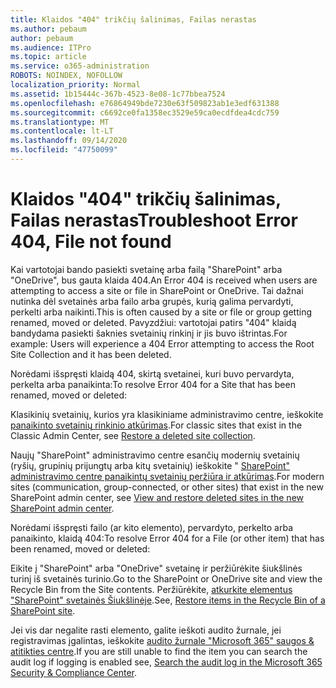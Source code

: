 ```yaml
---
title: Klaidos "404" trikčių šalinimas, Failas nerastas
ms.author: pebaum
author: pebaum
ms.audience: ITPro
ms.topic: article
ms.service: o365-administration
ROBOTS: NOINDEX, NOFOLLOW
localization_priority: Normal
ms.assetid: 1b15444c-367b-4523-8e08-1c77bbea7524
ms.openlocfilehash: e76864949bde7230e63f509823ab1e3edf631388
ms.sourcegitcommit: c6692ce0fa1358ec3529e59ca0ecdfdea4cdc759
ms.translationtype: MT
ms.contentlocale: lt-LT
ms.lasthandoff: 09/14/2020
ms.locfileid: "47750099"
---
```

# <a name="troubleshoot-error-404-file-not-found"></a><span data-ttu-id="1be7b-102">Klaidos "404" trikčių šalinimas, Failas nerastas</span><span class="sxs-lookup"><span data-stu-id="1be7b-102">Troubleshoot Error 404, File not found</span></span>

<span data-ttu-id="1be7b-103">Kai vartotojai bando pasiekti svetainę arba failą "SharePoint" arba "OneDrive", bus gauta klaida 404.</span><span class="sxs-lookup"><span data-stu-id="1be7b-103">An Error 404 is received when users are attempting to access a site or file in SharePoint or OneDrive.</span></span> <span data-ttu-id="1be7b-104">Tai dažnai nutinka dėl svetainės arba failo arba grupės, kurią galima pervardyti, perkelti arba naikinti.</span><span class="sxs-lookup"><span data-stu-id="1be7b-104">This is often caused by a site or file or group getting renamed, moved or deleted.</span></span> <span data-ttu-id="1be7b-105">Pavyzdžiui: vartotojai patirs "404" klaidą bandydama pasiekti šaknies svetainių rinkinį ir jis buvo ištrintas.</span><span class="sxs-lookup"><span data-stu-id="1be7b-105">For example: Users will experience a 404 Error attempting to access the Root Site Collection and it has been deleted.</span></span>

<span data-ttu-id="1be7b-106">Norėdami išspręsti klaidą 404, skirtą svetainei, kuri buvo pervardyta, perkelta arba panaikinta:</span><span class="sxs-lookup"><span data-stu-id="1be7b-106">To resolve Error 404 for a Site that has been renamed, moved or deleted:</span></span>

<span data-ttu-id="1be7b-107">Klasikinių svetainių, kurios yra klasikiniame administravimo centre, ieškokite [panaikinto svetainių rinkinio atkūrimas](https://docs.microsoft.com/sharepoint/restore-deleted-site-collection).</span><span class="sxs-lookup"><span data-stu-id="1be7b-107">For classic sites that exist in the Classic Admin Center, see [Restore a deleted site collection](https://docs.microsoft.com/sharepoint/restore-deleted-site-collection).</span></span>

<span data-ttu-id="1be7b-108">Naujų "SharePoint" administravimo centre esančių modernių svetainių (ryšių, grupinių prijungtų arba kitų svetainių) ieškokite " [SharePoint" administravimo centre panaikintų svetainių peržiūra ir atkūrimas](https://docs.microsoft.com/sharepoint/restore-deleted-site-collection).</span><span class="sxs-lookup"><span data-stu-id="1be7b-108">For modern sites (communication, group-connected, or other sites) that exist in the new SharePoint admin center, see [View and restore deleted sites in the new SharePoint admin center](https://docs.microsoft.com/sharepoint/restore-deleted-site-collection).</span></span>

<span data-ttu-id="1be7b-109">Norėdami išspręsti failo (ar kito elemento), pervardyto, perkelto arba panaikinto, klaidą 404:</span><span class="sxs-lookup"><span data-stu-id="1be7b-109">To resolve Error 404 for a File (or other item) that has been renamed, moved or deleted:</span></span>

<span data-ttu-id="1be7b-110">Eikite į "SharePoint" arba "OneDrive" svetainę ir peržiūrėkite šiukšlinės turinį iš svetainės turinio.</span><span class="sxs-lookup"><span data-stu-id="1be7b-110">Go to the SharePoint or OneDrive site and view the Recycle Bin from the Site contents.</span></span> <span data-ttu-id="1be7b-111">Peržiūrėkite, [atkurkite elementus "SharePoint" svetainės Šiukšlinėje](https://support.office.com/article/Restore-items-in-the-Recycle-Bin-of-a-SharePoint-site-6df466b6-55f2-4898-8d6e-c0dff851a0be#ID0EAADAAA=Online).</span><span class="sxs-lookup"><span data-stu-id="1be7b-111">See, [Restore items in the Recycle Bin of a SharePoint site](https://support.office.com/article/Restore-items-in-the-Recycle-Bin-of-a-SharePoint-site-6df466b6-55f2-4898-8d6e-c0dff851a0be#ID0EAADAAA=Online).</span></span>

<span data-ttu-id="1be7b-112">Jei vis dar negalite rasti elemento, galite ieškoti audito žurnale, jei registravimas įgalintas, ieškokite [audito žurnale "Microsoft 365" saugos & atitikties centre](https://docs.microsoft.com/microsoft-365/compliance/search-the-audit-log-in-security-and-compliance).</span><span class="sxs-lookup"><span data-stu-id="1be7b-112">If you are still unable to find the item you can search the audit log if logging is enabled see, [Search the audit log in the Microsoft 365 Security & Compliance Center](https://docs.microsoft.com/microsoft-365/compliance/search-the-audit-log-in-security-and-compliance).</span></span>

